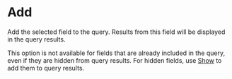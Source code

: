 # Add

Add the selected field to the query. Results from this field will be displayed in the query results.

This option is not available for fields that are already included in the query, even if they are hidden from query results. For hidden fields, use [Show](./Show.md) to add them to query results.